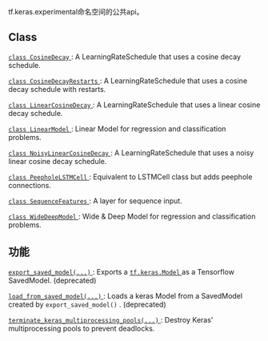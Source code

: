 tf.keras.experimental命名空间的公共api。

## Class 
[ `class CosineDecay` ](https://tensorflow.google.cn/api_docs/python/tf/keras/experimental/CosineDecay): A LearningRateSchedule that uses a cosine decay schedule.

[ `class CosineDecayRestarts` ](https://tensorflow.google.cn/api_docs/python/tf/keras/experimental/CosineDecayRestarts): A LearningRateSchedule that uses a cosine decay schedule with restarts.

[ `class LinearCosineDecay` ](https://tensorflow.google.cn/api_docs/python/tf/keras/experimental/LinearCosineDecay): A LearningRateSchedule that uses a linear cosine decay schedule.

[ `class LinearModel` ](https://tensorflow.google.cn/api_docs/python/tf/keras/experimental/LinearModel): Linear Model for regression and classification problems.

[ `class NoisyLinearCosineDecay` ](https://tensorflow.google.cn/api_docs/python/tf/keras/experimental/NoisyLinearCosineDecay): A LearningRateSchedule that uses a noisy linear cosine decay schedule.

[ `class PeepholeLSTMCell` ](https://tensorflow.google.cn/api_docs/python/tf/keras/experimental/PeepholeLSTMCell): Equivalent to LSTMCell class but adds peephole connections.

[ `class SequenceFeatures` ](https://tensorflow.google.cn/api_docs/python/tf/keras/experimental/SequenceFeatures): A layer for sequence input.

[ `class WideDeepModel` ](https://tensorflow.google.cn/api_docs/python/tf/keras/experimental/WideDeepModel): Wide &amp; Deep Model for regression and classification problems.

## 功能
[ `export_saved_model(...)` ](https://tensorflow.google.cn/api_docs/python/tf/keras/experimental/export_saved_model): Exports a [ `tf.keras.Model` ](https://tensorflow.google.cn/api_docs/python/tf/keras/Model) as a Tensorflow SavedModel. (deprecated)

[ `load_from_saved_model(...)` ](https://tensorflow.google.cn/api_docs/python/tf/keras/experimental/load_from_saved_model): Loads a keras Model from a SavedModel created by  `export_saved_model()` . (deprecated)

[ `terminate_keras_multiprocessing_pools(...)` ](https://tensorflow.google.cn/api_docs/python/tf/keras/experimental/terminate_keras_multiprocessing_pools): Destroy Keras' multiprocessing pools to prevent deadlocks.

